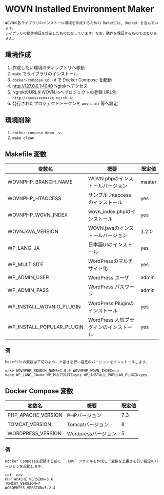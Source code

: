 # WOVN Installed Environment Maker

    WOVNの各ライブラリのインストール環境を作成するための Makefile, Docker を含んでいます。
    ライブラリの動作検証を想定したものになっています。なお、動作を保証するものではありません。

## 環境作成

1. 作成したい環境のディレクトリへ移動
2. `make` でライブラリのインストール
3. `docker-compose up -d` で Docker Compose を起動
4. http://127.0.0.1:4040 Ngrokへアクセス
5. NgrokのURLをWOVN.ioへプロジェクトの登録 URL例: `http://xxxxxxxxxxxx.ngrok.io`
6. 発行されたプロジェクトトークンを `wovn.ini` 等へ設定

## 環境削除

1. `docker-compose down -v`
2. `make clean`

## Makefile 変数

| 変数名                    | 概要                                   | 既定値  |
|---------------------------|----------------------------------------|---------|
| WOVNPHP_BRANCH_NAME       | WOVN.phpのインストールバージョン       | master  |
| WOVNPHP_HTACCESS          | サンプル .htaccess のインストール      | yes     |
| WOVNPHP_WOVN_INDEX        | wovn_index.phpのインストール           | yes     |
| WOVNJAVA_VERSION          | WOVN.javaのインストールバージョン      | 1.2.0   |
| WP_LANG_JA                | 日本語UIのインストール                 | yes     |
| WP_MULTISITE              | WordPressのマルチサイト化              | yes     |
| WP_ADMIN_USER             | WordPress ユーザ                       | admin   |
| WP_ADMIN_PASS             | WordPress パスワード                   | admin   |
| WP_INSTALL_WOVNIO_PLUGIN  | WordPress Pluginのインストール         | yes     |
| WP_INSTALL_POPULAR_PLUGIN | WordPress 人気プラグインのインストール | yes     |

### 例

    Makefileの変数は下記のように上書きを行い指定のバージョンをインストールします。

```
make WOVNPHP_BRANCH_NAME=1.0.0 WOVNPHP_WOVN_INDEX=no
make WP_LANG_JA=no WP_MULTISITE=yes WP_INSTALL_POPULAR_PLUGIN=yes
```

## Docker Compose 変数

| 変数名             | 概要                | 既定値  |
|--------------------|---------------------|---------|
| PHP_APACHE_VERSION | PHPバージョン       | 7.3     |
| TOMCAT_VERSION     | Tomcatバージョン    | 8       |
| WORDPRESS_VERSION  | Wordpressバージョン | 5       |

### 例

    Docker Composeを起動する前に `.env` ファイルを作成して変数を上書きを行い指定のバージョンを起動します。

```
cat .env
PHP_APACHE_VERSION=5.6
TOMCAT_VERSION=7
WORDPRESS_VERSION=5.2.4
```


